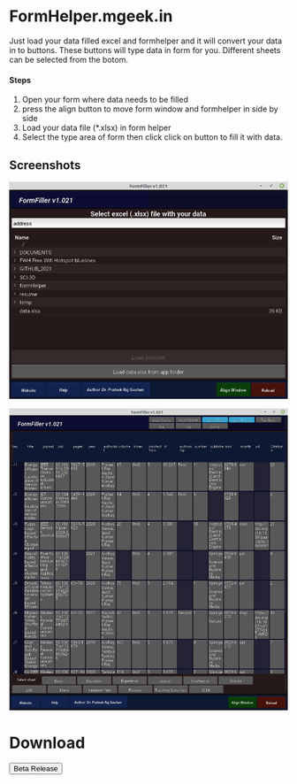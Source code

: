 # FormHelper.mgeek.in



Just load your data filled excel and formhelper and it will convert your data in to buttons. These buttons will type data in form for you. Different sheets can be selected from the botom.

#### Steps 

1. Open your form where data needs to be filled
2. press the align button to move form window and formhelper in side by side
3. Load your data file (*.xlsx) in form helper 
4. Select the type area of form then click click on button to fill it with data.

## Screenshots

![First](./assets/img/1.png)

![First](./assets/img/2.png)



# Download

<button src='/assets/release/FormHelperBetaRelease.zip'>Beta Release</button>